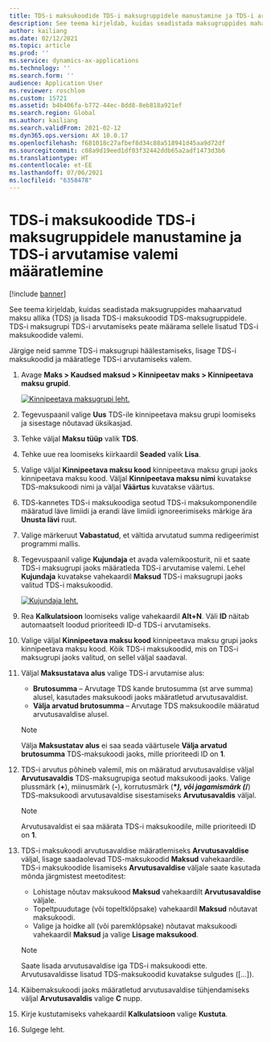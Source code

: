 ```yaml
---
title: TDS-i maksukoodide TDS-i maksugruppidele manustamine ja TDS-i arvutamise valemi määratlemine
description: See teema kirjeldab, kuidas seadistada maksugruppides mahaarvatud maksu allika (TDS) ja lisada TDS-i maksukoodid TDS-maksugruppidele. TDS-i maksugrupi TDS-i arvutamiseks peate määrama sellele lisatud TDS-i maksukoodide valemi.
author: kailiang
ms.date: 02/12/2021
ms.topic: article
ms.prod: ''
ms.service: dynamics-ax-applications
ms.technology: ''
ms.search.form: ''
audience: Application User
ms.reviewer: roschlom
ms.custom: 15721
ms.assetid: b4b406fa-b772-44ec-8dd8-8eb818a921ef
ms.search.region: Global
ms.author: kailiang
ms.search.validFrom: 2021-02-12
ms.dyn365.ops.version: AX 10.0.17
ms.openlocfilehash: f681018c27afbef8d34c88a518941d45aa9d72df
ms.sourcegitcommit: c08a9d19eed1df03f32442ddb65a2adf1473d3b6
ms.translationtype: HT
ms.contentlocale: et-EE
ms.lasthandoff: 07/06/2021
ms.locfileid: "6358478"
---
```

# <a name="attach-tds-tax-codes-to-tds-tax-groups-and-define-the-formula-for-calculating-tds"></a>TDS-i maksukoodide TDS-i maksugruppidele manustamine ja TDS-i arvutamise valemi määratlemine

[!include [banner](../includes/banner.md)]

See teema kirjeldab, kuidas seadistada maksugruppides mahaarvatud maksu allika (TDS) ja lisada TDS-i maksukoodid TDS-maksugruppidele. TDS-i maksugrupi TDS-i arvutamiseks peate määrama sellele lisatud TDS-i maksukoodide valemi.

Järgige neid samme TDS-i maksugrupi häälestamiseks, lisage TDS-i maksukoodid ja määratlege TDS-i arvutamiseks valem.

1. Avage **Maks \> Kaudsed maksud \> Kinnipeetav maks \> Kinnipeetava maksu grupid**.

    [![Kinnipeetava maksugrupi leht.](./media/apac-ind-TDS-29.png)](./media/apac-ind-TDS-29.png)

2. Tegevuspaanil valige **Uus** TDS-ile kinnipeetava maksu grupi loomiseks ja sisestage nõutavad üksikasjad.
3. Tehke väljal **Maksu tüüp** valik **TDS**.
4. Tehke uue rea loomiseks kiirkaardil **Seaded** valik **Lisa**.
5. Valige väljal **Kinnipeetava maksu kood** kinnipeetava maksu grupi jaoks kinnipeetava maksu kood. Väljal **Kinnipeetava maksu nimi** kuvatakse TDS-maksukoodi nimi ja väljal **Väärtus** kuvatakse väärtus.
6. TDS-kannetes TDS-i maksukoodiga seotud TDS-i maksukomponendile määratud läve limiidi ja erandi läve limiidi ignoreerimiseks märkige ära **Unusta lävi** ruut.
7. Valige märkeruut **Vabastatud**, et vältida arvutatud summa redigeerimist programmi mallis.
8. Tegevuspaanil valige **Kujundaja** et avada valemikoosturit, nii et saate TDS-i maksugrupi jaoks määratleda TDS-i arvutamise valemi. Lehel **Kujundaja** kuvatakse vahekaardil **Maksud** TDS-i maksugrupi jaoks valitud TDS-i maksukoodid.

    [![Kujundaja leht.](./media/apac-ind-TDS-30.png)](./media/apac-ind-TDS-30.png)

9. Rea **Kalkulatsioon** loomiseks valige vahekaardil **Alt+N**. Väli **ID** näitab automaatselt loodud prioriteedi ID-d TDS-i arvutamiseks.
10. Valige väljal **Kinnipeetava maksu kood** kinnipeetava maksu grupi jaoks kinnipeetava maksu kood. Kõik TDS-i maksukoodid, mis on TDS-i maksugrupi jaoks valitud, on sellel väljal saadaval.
11. Väljal **Maksustatava alus** valige TDS-i arvutamise alus:

    - **Brutosumma** – Arvutage TDS kande brutosumma (st arve summa) alusel, kasutades maksukoodi jaoks määratletud arvutusavaldist.
    - **Välja arvatud brutosumma** – Arvutage TDS maksukoodile määratud arvutusavaldise alusel.

    > [!NOTE]
    > Välja **Maksustatav alus** ei saa seada väärtusele **Välja arvatud brutosumma** TDS-maksukoodi jaoks, mille prioriteedi ID on **1**.

12. TDS-i arvutus põhineb valemil, mis on määratud arvutusavaldise väljal **Arvutusavaldis** TDS-maksugrupiga seotud maksukoodi jaoks. Valige plussmärk (**+**), miinusmärk (**-**), korrutusmärk (**\**_), või jagamismärk (_*/**) TDS-maksukoodi arvutusavaldise sisestamiseks **Arvutusavaldis** väljal.

    > [!NOTE]
    > Arvutusavaldist ei saa määrata TDS-i maksukoodile, mille prioriteedi ID on **1**.

13. TDS-i maksukoodi arvutusavaldise määratlemiseks **Arvutusavaldise** väljal, lisage saadaolevad TDS-maksukoodid **Maksud** vahekaardile. TDS-i maksukoodide lisamiseks **Arvutusavaldise** väljale saate kasutada mõnda järgmistest meetoditest:

    - Lohistage nõutav maksukood **Maksud** vahekaardilt **Arvutusavaldise** väljale.
    - Topeltpuudutage (või topeltklõpsake) vahekaardil **Maksud** nõutavat maksukoodi.
    - Valige ja hoidke all (või paremklõpsake) nõutavat maksukoodi vahekaardil **Maksud** ja valige **Lisage maksukood**.

    > [!NOTE]
    > Saate lisada arvutusavaldise iga TDS-i maksukoodi ette. Arvutusavaldisse lisatud TDS-maksukoodid kuvatakse sulgudes (\[...\]).

14. Käibemaksukoodi jaoks määratletud arvutusavaldise tühjendamiseks väljal **Arvutusavaldis** valige **C** nupp.
15. Kirje kustutamiseks vahekaardil **Kalkulatsioon** valige **Kustuta**.
16. Sulgege leht.
